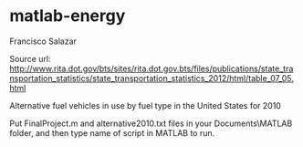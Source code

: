# matlab-energy
Francisco Salazar

Source url: http://www.rita.dot.gov/bts/sites/rita.dot.gov.bts/files/publications/state_transportation_statistics/state_transportation_statistics_2012/html/table_07_05.html

Alternative fuel vehicles in use by fuel type in the United States for 2010 

Put FinalProject.m and alternative2010.txt files in your Documents\MATLAB folder, 
and then type name of script in MATLAB to run.
